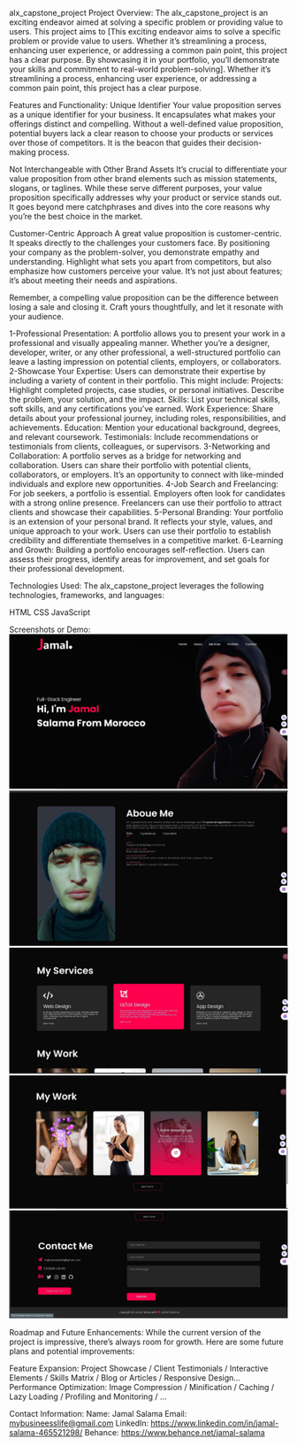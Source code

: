 alx_capstone_project
Project Overview:
The alx_capstone_project is an exciting endeavor aimed at solving a specific problem or providing value to users. This project aims to [This exciting endeavor aims to solve a specific problem or provide value to users. Whether it’s streamlining a process, enhancing user experience, or addressing a common pain point, this project has a clear purpose. By showcasing it in your portfolio, you’ll demonstrate your skills and commitment to real-world problem-solving]. Whether it’s streamlining a process, enhancing user experience, or addressing a common pain point, this project has a clear purpose.

Features and Functionality:
Unique Identifier
Your value proposition serves as a unique identifier for your business. It encapsulates what makes your offerings distinct and compelling. Without a well-defined value proposition, potential buyers lack a clear reason to choose your products or services over those of competitors. It is the beacon that guides their decision-making process.

Not Interchangeable with Other Brand Assets
It’s crucial to differentiate your value proposition from other brand elements such as mission statements, slogans, or taglines. While these serve different purposes, your value proposition specifically addresses why your product or service stands out. It goes beyond mere catchphrases and dives into the core reasons why you’re the best choice in the market.

Customer-Centric Approach
A great value proposition is customer-centric. It speaks directly to the challenges your customers face. By positioning your company as the problem-solver, you demonstrate empathy and understanding. Highlight what sets you apart from competitors, but also emphasize how customers perceive your value. It’s not just about features; it’s about meeting their needs and aspirations.

Remember, a compelling value proposition can be the difference between losing a sale and closing it. Craft yours thoughtfully, and let it resonate with your audience.

1-Professional Presentation: A portfolio allows you to present your work in a professional and visually appealing manner. Whether you’re a designer, developer, writer, or any other professional, a well-structured portfolio can leave a lasting impression on potential clients, employers, or collaborators.
2-Showcase Your Expertise: Users can demonstrate their expertise by including a variety of content in their portfolio. This might include:
Projects: Highlight completed projects, case studies, or personal initiatives. Describe the problem, your solution, and the impact.
Skills: List your technical skills, soft skills, and any certifications you’ve earned.
Work Experience: Share details about your professional journey, including roles, responsibilities, and achievements.
Education: Mention your educational background, degrees, and relevant coursework.
Testimonials: Include recommendations or testimonials from clients, colleagues, or supervisors.
3-Networking and Collaboration: A portfolio serves as a bridge for networking and collaboration. Users can share their portfolio with potential clients, collaborators, or employers. It’s an opportunity to connect with like-minded individuals and explore new opportunities.
4-Job Search and Freelancing: For job seekers, a portfolio is essential. Employers often look for candidates with a strong online presence. Freelancers can use their portfolio to attract clients and showcase their capabilities.
5-Personal Branding: Your portfolio is an extension of your personal brand. It reflects your style, values, and unique approach to your work. Users can use their portfolio to establish credibility and differentiate themselves in a competitive market.
6-Learning and Growth: Building a portfolio encourages self-reflection. Users can assess their progress, identify areas for improvement, and set goals for their professional development.

Technologies Used:
The alx_capstone_project leverages the following technologies, frameworks, and languages:

HTML
CSS
JavaScript

Screenshots or Demo:
![alt text](src/home.jpg)
![alt text](src/about.jpg)
![alt text](<src/my services.jpg>)
![alt text](<src/my work.jpg>)
![alt text](src/contact.jpg)

Roadmap and Future Enhancements:
While the current version of the project is impressive, there’s always room for growth. Here are some future plans and potential improvements:

Feature Expansion: Project Showcase / Client Testimonials / Interactive Elements / Skills Matrix / Blog or Articles / Responsive Design...
Performance Optimization: Image Compression / Minification / Caching / Lazy Loading / Profiling and Monitoring / ...

Contact Information:
Name: Jamal Salama
Email: mybusineesslife@gmail.com
LinkedIn: https://www.linkedin.com/in/jamal-salama-465521298/
Behance: https://www.behance.net/jamal-salama